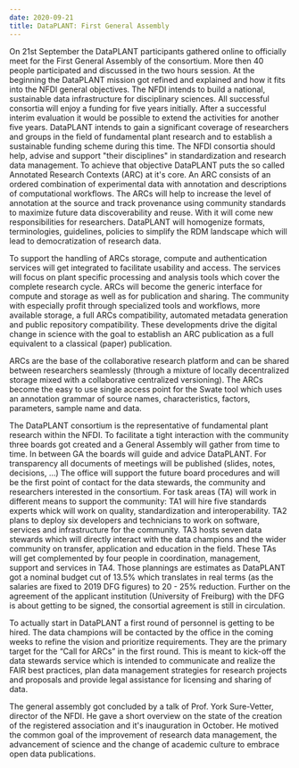 ```yaml
---
date: 2020-09-21
title: DataPLANT: First General Assembly
---
```


On 21st September the DataPLANT participants gathered online to
officially meet for the First General Assembly of the consortium. More
then 40 people participated and discussed in the two hours session. At
the beginning the DataPLANT mission got refined and explained and how it
fits into the NFDI general objectives. The NFDI intends to build a
national, sustainable data infrastructure for disciplinary sciences. All
successful consortia will enjoy a funding for five years initially.
After a successful interim evaluation it would be possible to extend the
activities for another five years. DataPLANT intends to gain a
significant coverage of researchers and groups in the field of
fundamental plant research and to establish a sustainable funding scheme
during this time. The NFDI consortia should help, advise and support
"their disciplines" in standardization and research data management. To
achieve that objective DataPLANT puts the so called Annotated Research
Contexts (ARC) at it's core. An ARC consists of an ordered combination
of experimental data with annotation and descriptions of computational
workflows. The ARCs will help to increase the level of annotation at the
source and track provenance using community standards to maximize
future data discoverability and reuse. With it will come new
responsibilities for researchers. DataPLANT will homogenize formats,
terminologies, guidelines, policies to simplify the RDM landscape which
will lead to democratization of research data.

To support the handling of ARCs storage, compute and authentication
services will get integrated to facilitate usability and access. The
services will focus on plant specific processing and analysis tools
which cover the complete research cycle. ARCs will become the generic
interface for compute and storage as well as for publication and
sharing. The community with especially profit through specialized tools
and workflows, more available storage, a full ARCs compatibility,
automated metadata generation and public repository compatibility.
These developments drive the digital change in science with the goal to
establish an ARC publication as a full equivalent to a classical (paper)
publication.

ARCs are the base of the collaborative research platform and can be
shared between researchers seamlessly (through a mixture of locally
decentralized storage mixed with a collaborative centralized
versioning). The ARCs become the easy to use single access point for the
Swate tool which uses an annotation grammar of source names,
characteristics, factors, parameters, sample name and data.

The DataPLANT consortium is the representative of fundamental plant
research within the NFDI. To facilitate a tight interaction with the
community three boards got created and a General Assembly will gather
from time to time. In between GA the boards will guide and advice
DataPLANT. For transparency all documents of meetings will be published
(slides, notes, decisions, …) The office will support the future board
procedures and will be the first point of contact for the data stewards,
the community and researchers interested in the consortium. For task
areas (TA) will work in different means to support the community: TA1
will hire five standards experts whick will work on quality,
standardization and interoperability. TA2 plans to deploy six developers
and technicians to work on software, services and infrastructure for the
community. TA3 hosts seven data stewards which will directly interact
with the data champions and the wider community on transfer, application
and education in the field. These TAs will get complemented by four
people in coordination, management, support and services in TA4. Those
plannings are estimates as DataPLANT got a nominal budget cut of 13.5%
which translates in real terms (as the salaries are fixed to 2019 DFG
figures) to 20 - 25% reduction. Further on the agreement of the
applicant institution (University of Freiburg) with the DFG is about
getting to be signed, the consortial agreement is still in circulation.

To actually start in DataPLANT a first round of personnel is getting to
be hired. The data champions will be contacted by the office in the
coming weeks to refine the vision and prioritize requirements. They are
the primary target for the “Call for ARCs” in the first round. This is
meant to kick-off the data stewards service which is intended to
communicate and realize the FAIR best practices, plan data management
strategies for research projects and proposals and provide legal
assistance for licensing and sharing of data.

The general assembly got concluded by a talk of Prof. York Sure-Vetter,
director of the NFDI. He gave a short overview on the state of the
creation of the registered association and it's inauguration in October.
He motived the common goal of the improvement of research data
management, the advancement of science and the change of academic
culture to embrace open data publications.

